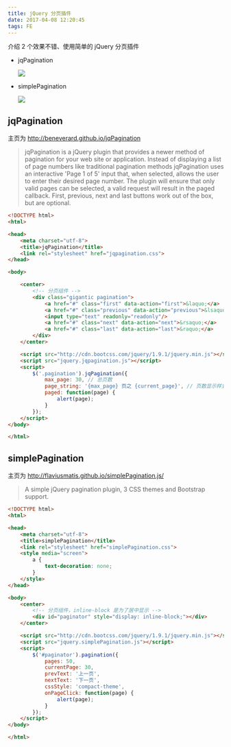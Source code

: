```yaml
---
title: jQuery 分页插件
date: 2017-04-08 12:20:45
tags: FE
---
```


介绍 2 个效果不错、使用简单的 jQuery 分页插件

* jqPagination

  ![](/img/fe/jqPagination.png)

* simplePagination

  ![](/img/fe/simplePagination.png)

<!--more-->

## jqPagination

主页为 <http://beneverard.github.io/jqPagination>

> jqPagination is a jQuery plugin that provides a newer method of pagination for your web site or application. Instead of displaying a list of page numbers like traditional pagination methods jqPagination uses an interactive 'Page 1 of 5' input that, when selected, allows the user to enter their desired page number. The plugin will ensure that only valid pages can be selected, a valid request will result in the paged callback. First, previous, next and last buttons work out of the box, but are optional.

```html
<!DOCTYPE html>
<html>

<head>
    <meta charset="utf-8">
    <title>jqPagination</title>
    <link rel="stylesheet" href="jqpagination.css">
</head>

<body>

    <center>
        <!-- 分页组件 -->
        <div class="gigantic pagination">
            <a href="#" class="first" data-action="first">&laquo;</a>
            <a href="#" class="previous" data-action="previous">&lsaquo;</a>
            <input type="text" readonly="readonly"/>
            <a href="#" class="next" data-action="next">&rsaquo;</a>
            <a href="#" class="last" data-action="last">&raquo;</a>
        </div>
    </center>

    <script src="http://cdn.bootcss.com/jquery/1.9.1/jquery.min.js"></script>
    <script src="jquery.jqpagination.js"></script>
    <script>
        $('.pagination').jqPagination({
            max_page: 30, // 总页数
            page_string: '{max_page} 页之 {current_page}', // 页数显示样式
            paged: function(page) {
                alert(page);
            }
        });
    </script>
</body>

</html>
```

## simplePagination

主页为 <http://flaviusmatis.github.io/simplePagination.js/>

> A simple jQuery pagination plugin, 3 CSS themes and Bootstrap support.

```html
<!DOCTYPE html>
<html>

<head>
    <meta charset="utf-8">
    <title>simplePagination</title>
    <link rel="stylesheet" href="simplePagination.css">
    <style media="screen">
        a {
            text-decoration: none;
        }
    </style>
</head>

<body>
    <center>
        <!-- 分页组件，inline-block 是为了居中显示 -->
        <div id="paginator" style="display: inline-block;"></div>
    </center>

    <script src="http://cdn.bootcss.com/jquery/1.9.1/jquery.min.js"></script>
    <script src="jquery.simplePagination.js"></script>
    <script>
        $('#paginator').pagination({
            pages: 50,
            currentPage: 30,
            prevText: '上一页',
            nextText: '下一页',
            cssStyle: 'compact-theme',
            onPageClick: function(page) {
                alert(page);
            }
        });
    </script>
</body>

</html>
```

